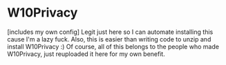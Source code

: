 # W10Privacy
[includes my own config] Legit just here so I can automate installing this cause I'm a lazy fuck. Also, this is easier than writing code to unzip and install W10Privacy :)
Of course, all of this belongs to the people who made W10Privacy, just reuploaded it here for my own benefit.
